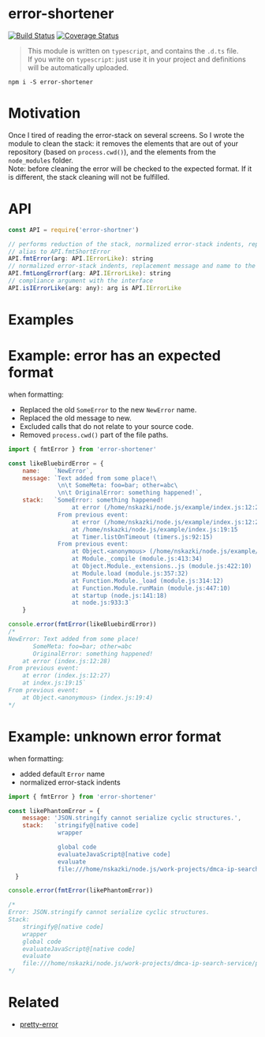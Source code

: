 # error-shortener

[![Build Status](https://travis-ci.org/nskazki/error-shortener.svg?branch=master)](https://travis-ci.org/nskazki/error-shortener)
[![Coverage Status](https://coveralls.io/repos/github/nskazki/error-shortener/badge.svg?branch=master)](https://coveralls.io/github/nskazki/error-shortener)

>This module is written on `typescript`, and contains the `.d.ts` file.
><br>If you write on `typescript`: just use it in your project and definitions will be automatically uploaded.

```
npm i -S error-shortener
```

# Motivation

Once I tired of reading the error-stack on several screens.
So I wrote the module to clean the stack: it removes the elements that are out of your repository (based on `process.cwd()`), and the elements from the `node_modules` folder.
<br>Note: before cleaning the error will be checked to the expected format. If it is different, the stack cleaning  will not be fulfilled.

# API
```js
const API = require('error-shortner')

// performs reduction of the stack, normalized error-stack indents, replacement message and name to the actual
// alias to API.fmtShortError
API.fmtError(arg: API.IErrorLike): string
// normalized error-stack indents, replacement message and name to the actual
API.fmtLongErrorf(arg: API.IErrorLike): string
// compliance argument with the interface
API.isIErrorLike(arg: any): arg is API.IErrorLike
```

# Examples

# Example: error has an expected format

when formatting:
 * Replaced the old `SomeError` to the new `NewError` name.
 * Replaced the old message to new.
 * Excluded calls that do not relate to your source code.
 * Removed `process.cwd()` part of the file paths.

```js
import { fmtError } from 'error-shortener'

const likeBluebirdError = {
    name:    `NewError`,
    message: `Text added from some place!\
              \n\t SomeMeta: foo=bar; other=abc\
              \n\t OriginalError: something happened!`,
    stack:   `SomeError: something happened!
                  at error (/home/nskazki/node.js/example/index.js:12:28)
              From previous event:
                  at error (/home/nskazki/node.js/example/index.js:12:27)
                  at /home/nskazki/node.js/example/index.js:19:15
                  at Timer.listOnTimeout (timers.js:92:15)
              From previous event:
                  at Object.<anonymous> (/home/nskazki/node.js/example/index.js:19:4)
                  at Module._compile (module.js:413:34)
                  at Object.Module._extensions..js (module.js:422:10)
                  at Module.load (module.js:357:32)
                  at Function.Module._load (module.js:314:12)
                  at Function.Module.runMain (module.js:447:10)
                  at startup (node.js:141:18)
                  at node.js:933:3`
    }

console.error(fmtError(likeBluebirdError))
/*
NewError: Text added from some place!
       SomeMeta: foo=bar; other=abc
       OriginalError: something happened!
    at error (index.js:12:28)
From previous event:
    at error (index.js:12:27)
    at index.js:19:15`
From previous event:
    at Object.<anonymous> (index.js:19:4)
*/
```

# Example: unknown error format

when formatting:
  * added default `Error` name
  * normalized error-stack indents

```js
import { fmtError } from 'error-shortener'

const likePhantomError = {
    message: 'JSON.stringify cannot serialize cyclic structures.',
    stack:   `stringify@[native code]
              wrapper

              global code
              evaluateJavaScript@[native code]
              evaluate
              file:///home/nskazki/node.js/work-projects/dmca-ip-search-service/phantom-farm/worker/node_modules/node-phantom-simple/bridge.js:121:61`
  }

console.error(fmtError(likePhantomError))

/*
Error: JSON.stringify cannot serialize cyclic structures.
Stack:
    stringify@[native code]
    wrapper
    global code
    evaluateJavaScript@[native code]
    evaluate
    file:///home/nskazki/node.js/work-projects/dmca-ip-search-service/phantom-farm/worker/node_modules/node-phantom-simple/bridge.js:121:61`
*/
```

# Related

 * [pretty-error](https://github.com/AriaMinaei/pretty-error)
